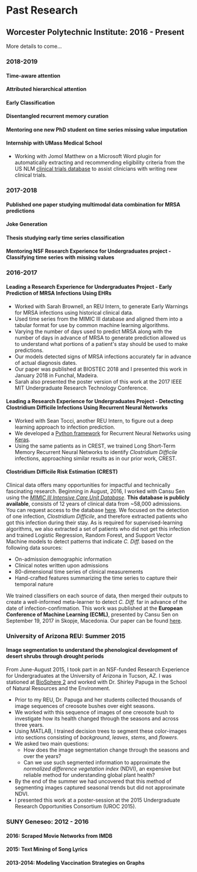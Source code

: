 # Past Research

## Worcester Polytechnic Institute: 2016 - Present

More details to come...

### 2018-2019
#### Time-aware attention
#### Attributed hierarchical attention
#### Early Classification
#### Disentangled recurrent memory curation
#### Mentoring one new PhD student on time series missing value imputation
#### Internship with UMass Medical School
- Working with Jomol Matthew on a Microsoft Word plugin for automatically extracting and recommending eligibility criteria from the US NLM [clinical trials database](https://clinicaltrials.gov/) to assist clinicians with writing new clinical trials.

### 2017-2018
#### Published one paper studying multimodal data combination for MRSA predictions
#### Joke Generation
#### Thesis studying early time series classification
#### Mentoring NSF Research Experience for Undergraduates project - Classifying time series with missing values

### 2016-2017

#### Leading a Research Experience for Undergraduates Project - Early Prediction of MRSA Infections Using EHRs

- Worked with Sarah Brownell, an REU Intern, to generate Early Warnings for MRSA infections using historical clinical data.
- Used time series from the MIMIC III database and aligned them into a tabular format for use by common machine learning algorithms.
- Varying the number of days used to predict MRSA along with the number of days in advance of MRSA to generate prediction allowed us to understand what portions of a patient's stay should be used to make predictions.
- Our models detected signs of MRSA infections accurately far in advance of actual diagnosis dates.
- Our paper was published at BIOSTEC 2018 and I presented this work in January 2018 in Funchal, Madeira.
- Sarah also presented the poster version of this work at the 2017 IEEE MIT Undergraduate Research Technology Conference.

#### Leading a Research Experience for Undergraduates Project - Detecting Clostridium Difficile Infections Using Recurrent Neural Networks

- Worked with Sean Tocci, another REU Intern, to figure out a deep learning approach to infection prediction.
- We developed a [Python framework](https://github.com/Thartvigsen/Keras-LSTM-Experimental-Framework) for Recurrent Neural Networks using [Keras](https://keras.io/).
- Using the same patients as in CREST, we trained Long Short-Term Memory Recurrent Neural Networks to identify *Clostridium Difficile* infections, approaching similar results as in our prior work, CREST.

#### Clostridium Difficile Risk Estimation (CREST)
Clinical data offers many opportunities for impactful and technically fascinating research. Beginning in August, 2016, I worked with Cansu Sen using the [*MIMIC III Intensive Care Unit Database*](https://mimic.physionet.org/). **This database is publicly available**, consists of 12 years of clinical data from ~58,000 admissions. You can request access to the database [here](https://mimic.physionet.org/gettingstarted/access/). We focused on the detection of one infection, *Clostridium Difficile*, and therefore extracted patients who got this infection during their stay. As is required for supervised-learning algorithms, we also extracted a set of patients who did not get this infection and trained Logistic Regression, Random Forest, and Support Vector Machine models to detect patterns that indicate *C. Diff.* based on the following data sources:

- On-admission demographic information
- Clinical notes written upon admissions
- 80-dimensional time series of clinical measurements
- Hand-crafted features summarizing the time series to capture their temporal nature

We trained classifiers on each source of data, then merged their outputs to create a well-informed meta-learner to detect *C. Diff.* far in advance of the date of infection-confirmation. This work was published at the **European Conference of Machine Learning (ECML)**, presented by Cansu Sen on September 19, 2017 in Skopje, Macedonia. Our paper can be found [here](http://ecmlpkdd2017.ijs.si/papers/paperID487.pdf).

### University of Arizona REU: Summer 2015

#### Image segmentation to understand the phenological development of desert shrubs through drought periods

From June-August 2015, I took part in an NSF-funded Research Experience for Undergraduates at the University of Arizona in Tucson, AZ. I was stationed at [BioSphere 2](http://biosphere2.org/) and worked with Dr. Shirley Papuga in the School of Natural Resources and the Environment.

* Prior to my REU, Dr. Papuga and her students collected thousands of image sequences of creosote bushes over eight seasons.
* We worked with this sequence of images of one creosote bush to investigate how its health changed through the seasons and across three years.
* Using MATLAB, I trained decision trees to segment these color-images into sections consisting of *background*, *leaves*, *stems*, and *flowers*.
* We asked two main questions:
  * How does the image segmentation change through the seasons and over the years?
  * Can we use such segmented information to approximate the *normalized difference vegetation index* (NDVI), an expensive but reliable method for understanding global plant health?
* By the end of the summer we had uncovered that this method of segmenting images captured seasonal trends but did not approximate NDVI.
* I presented this work at a poster-session at the 2015 Undergraduate Research Opportunities Consortium (UROC 2015).

### SUNY Geneseo: 2012 - 2016

#### 2016: Scraped Movie Networks from IMDB
#### 2015: Text Mining of Song Lyrics
#### 2013-2014: Modeling Vaccination Strategies on Graphs
